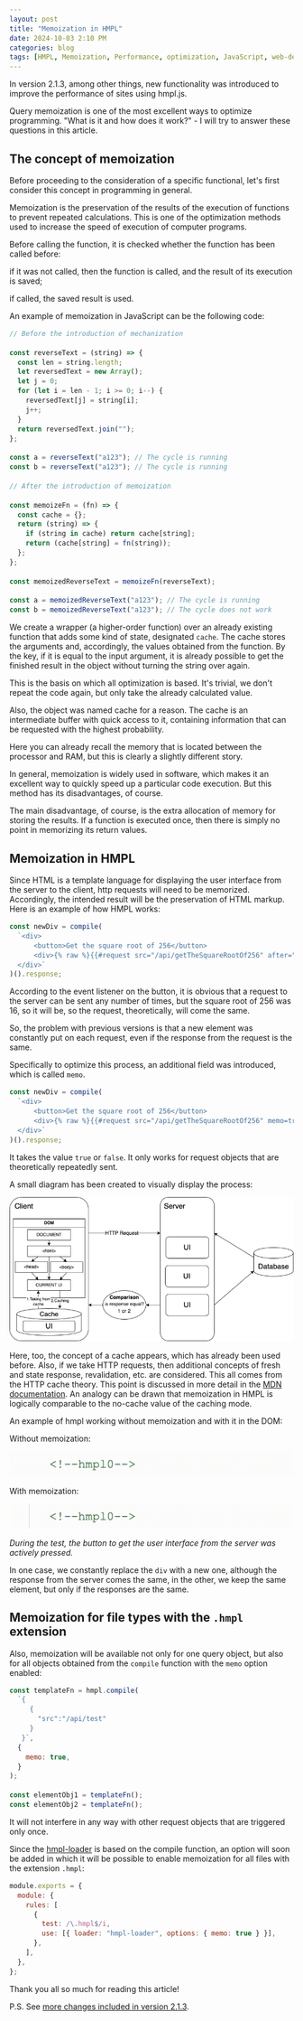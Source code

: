```yaml
---
layout: post
title: "Memoization in HMPL"
date: 2024-10-03 2:10 PM
categories: blog
tags: [HMPL, Memoization, Performance, optimization, JavaScript, web-development, caching]
---
```


In version 2.1.3, among other things, new functionality was introduced to improve the performance of sites using hmpl.js.

Query memoization is one of the most excellent ways to optimize programming. "What is it and how does it work?" - I will try to answer these questions in this article.

## The concept of memoization

Before proceeding to the consideration of a specific functional, let's first consider this concept in programming in general.

Memoization is the preservation of the results of the execution of functions to prevent repeated calculations. This is one of the optimization methods used to increase the speed of execution of computer programs.

Before calling the function, it is checked whether the function has been called before:

if it was not called, then the function is called, and the result of its execution is saved;

if called, the saved result is used.

An example of memoization in JavaScript can be the following code:

```javascript
// Before the introduction of mechanization

const reverseText = (string) => {
  const len = string.length;
  let reversedText = new Array();
  let j = 0;
  for (let i = len - 1; i >= 0; i--) {
    reversedText[j] = string[i];
    j++;
  }
  return reversedText.join("");
};

const a = reverseText("a123"); // The cycle is running
const b = reverseText("a123"); // The cycle is running

// After the introduction of memoization

const memoizeFn = (fn) => {
  const cache = {};
  return (string) => {
    if (string in cache) return cache[string];
    return (cache[string] = fn(string));
  };
};

const memoizedReverseText = memoizeFn(reverseText);

const a = memoizedReverseText("a123"); // The cycle is running
const b = memoizedReverseText("a123"); // The cycle does not work
```

We create a wrapper (a higher-order function) over an already existing function that adds some kind of state, designated `cache`. The cache stores the arguments and, accordingly, the values obtained from the function. By the key, if it is equal to the input argument, it is already possible to get the finished result in the object without turning the string over again.

This is the basis on which all optimization is based. It's trivial, we don't repeat the code again, but only take the already calculated value.

Also, the object was named cache for a reason. The cache is an intermediate buffer with quick access to it, containing information that can be requested with the highest probability.

Here you can already recall the memory that is located between the processor and RAM, but this is clearly a slightly different story.

In general, memoization is widely used in software, which makes it an excellent way to quickly speed up a particular code execution. But this method has its disadvantages, of course.

The main disadvantage, of course, is the extra allocation of memory for storing the results. If a function is executed once, then there is simply no point in memorizing its return values.

## Memoization in HMPL

Since HTML is a template language for displaying the user interface from the server to the client, http requests will need to be memorized. Accordingly, the intended result will be the preservation of HTML markup. Here is an example of how HMPL works:

```javascript
const newDiv = compile(
  `<div>
      <button>Get the square root of 256</button>
      <div>{% raw %}{{#request src="/api/getTheSquareRootOf256" after="click:button"}}{{/request}}{% endraw %}</div>
  </div>`
)().response;
```

According to the event listener on the button, it is obvious that a request to the server can be sent any number of times, but the square root of 256 was 16, so it will be, so the request, theoretically, will come the same.

So, the problem with previous versions is that a new element was constantly put on each request, even if the response from the request is the same.

Specifically to optimize this process, an additional field was introduced, which is called `memo`.

```javascript
const newDiv = compile(
  `<div>
      <button>Get the square root of 256</button>
      <div>{% raw %}{{#request src="/api/getTheSquareRootOf256" memo=true after="click:button"}}{{/request}}{% endraw %}</div>
  </div>`
)().response;
```

It takes the value `true` or `false`. It only works for request objects that are theoretically repeatedly sent.

A small diagram has been created to visually display the process:

![memo](/images/2024-10-03-memoization-in-hmpl/memo.png)

Here, too, the concept of a cache appears, which has already been used before. Also, if we take HTTP requests, then additional concepts of fresh and state response, revalidation, etc. are considered. This all comes from the HTTP cache theory. This point is discussed in more detail in the [MDN documentation](https://developer.mozilla.org/en-US/docs/Web/API/Request/cache). An analogy can be drawn that memoization in HMPL is logically comparable to the no-cache value of the caching mode.

An example of hmpl working without memoization and with it in the DOM:

Without memoization:

![without memo](/images/2024-10-03-memoization-in-hmpl/without-memoization.gif)

With memoization:

![with memo](/images/2024-10-03-memoization-in-hmpl/with-memoization.gif)

_During the test, the button to get the user interface from the server was actively pressed._

In one case, we constantly replace the `div` with a new one, although the response from the server comes the same, in the other, we keep the same element, but only if the responses are the same.

## Memoization for file types with the `.hmpl` extension

Also, memoization will be available not only for one query object, but also for all objects obtained from the `compile` function with the `memo` option enabled:

```javascript
const templateFn = hmpl.compile(
  `{
     {
       "src":"/api/test"
     }
   }`,
  {
    memo: true,
  }
);

const elementObj1 = templateFn();
const elementObj2 = templateFn();
```

It will not interfere in any way with other request objects that are triggered only once.

Since the [hmpl-loader](https://www.npmjs.com/package/hmpl-loader) is based on the compile function, an option will soon be added in which it will be possible to enable memoization for all files with the extension `.hmpl`:

```javascript
module.exports = {
  module: {
    rules: [
      {
        test: /\.hmpl$/i,
        use: [{ loader: "hmpl-loader", options: { memo: true } }],
      },
    ],
  },
};
```

Thank you all so much for reading this article!

P.S. See [more changes included in version 2.1.3](https://hmpl-lang.dev/changelog.html#_2-1-3-2024-09-29).
